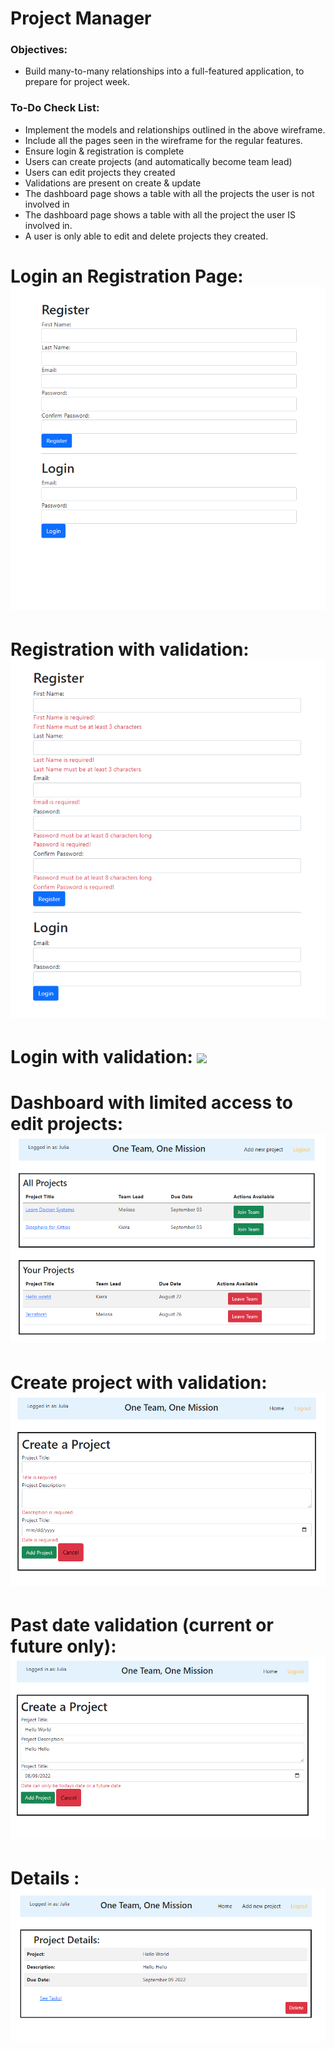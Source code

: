 <h1 dir="auto" > Project Manager </h1>

<h3> Objectives: </h3>

- Build many-to-many relationships into a full-featured application, to prepare for project week.



<h3> To-Do Check List: </h3>

- Implement the models and relationships outlined in the above wireframe.
- Include all the pages seen in the wireframe for the regular features.
- Ensure login & registration is complete
- Users can create projects (and automatically become team lead)
- Users can edit projects they created
- Validations are present on create & update
- The dashboard page shows a table with all the projects the user is not involved in
- The dashboard page shows a table with all the project the user IS involved in.
- A user is only able to edit and delete projects they created.

<h1> Login an Registration Page:
<img src="https://github.com/MelissaCurylo/coding_dojo/blob/master/java/Spring/spring_push/SpringBoot/ProjectManager/logreg.png" alt style="max-width: 100%;"></h1>

<h1> Registration with validation:
<img src="https://github.com/MelissaCurylo/coding_dojo/blob/master/java/Spring/spring_push/SpringBoot/ProjectManager/regValidation.png" alt style="max-width: 100%;"></h1>

<h1> Login with validation:
<img src="https://github.com/MelissaCurylo/coding_dojo/blob/master/java/Spring/spring_push/SpringBoot/ProjectManager/loginValidation.png alt style="max-width: 100%;""></h1>

<h1> Dashboard with limited access to edit projects:
<img src="https://github.com/MelissaCurylo/coding_dojo/blob/master/java/Spring/spring_push/SpringBoot/ProjectManager/Dashboard_showing_access_limits.png" alt style="max-width: 100%;"></h1>

<h1> Create project with validation:
<img src="https://github.com/MelissaCurylo/coding_dojo/blob/master/java/Spring/spring_push/SpringBoot/ProjectManager/create_with_validation.png" alt style="max-width: 100%;"></h1>

<h1> Past date validation (current or future only):
<img src="https://github.com/MelissaCurylo/coding_dojo/blob/master/java/Spring/spring_push/SpringBoot/ProjectManager/future_date_validation.png" alt style="max-width: 100%;"></h1>

<h1> Details :
<img src="https://github.com/MelissaCurylo/coding_dojo/blob/master/java/Spring/spring_push/SpringBoot/ProjectManager/details.png" alt style="max-width: 100%;"></h1>

